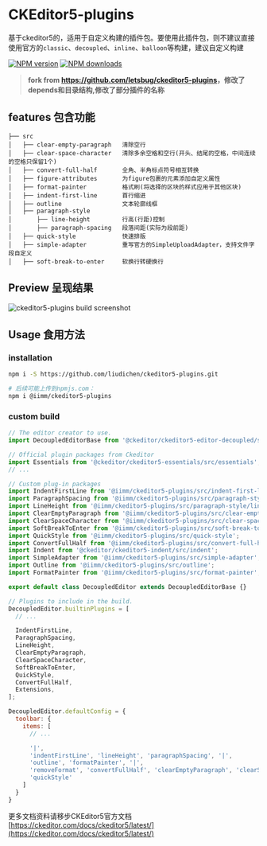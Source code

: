 
# CKEditor5-plugins

基于ckeditor5的，适用于自定义构建的插件包。要使用此插件包，则不建议直接使用官方的`classic`、`decoupled`、`inline`、`balloon`等构建，建议自定义构建

[![NPM version](https://img.shields.io/npm/v/@iimm/ckeditor5-plugins.svg?style=flat)](https://npmjs.org/package/@iimm/ckeditor5-plugins)
[![NPM downloads](http://img.shields.io/npm/dm/@iimm/ckeditor5-plugins.svg?style=flat)](https://npmjs.org/package/@iimm/ckeditor5-plugins)

> **fork from <https://github.com/letsbug/ckeditor5-plugins>，修改了depends和目录结构,修改了部分插件的名称**

## features 包含功能
 
```text
├── src
│   ├── clear-empty-paragraph   清除空行
│   ├── clear-space-character   清除多余空格和空行(开头、结尾的空格，中间连续的空格只保留1个)
│   ├── convert-full-half       全角、半角标点符号相互转换
│   ├── figure-attributes       为figure包裹的元素添加自定义属性
│   ├── format-painter          格式刷(将选择的区块的样式应用于其他区块)
│   ├── indent-first-line       首行缩进
│   ├── outline                 文本轮廓线框
│   ├── paragraph-style
│       ├── line-height         行高(行距)控制
│       ├── paragraph-spacing   段落间距(实际为段前距)
│   ├── quick-style             快速排版
│   ├── simple-adapter          重写官方的SimpleUploadAdapter，支持文件字段自定义
│   ├── soft-break-to-enter     软换行转硬换行
```

## Preview 呈现结果

![ckeditor5-plugins build screenshot](./demo.png)

## Usage 食用方法

### installation

```bash
npm i -S https://github.com/liudichen/ckeditor5-plugins.git

# 后续可能上传到npmjs.com：
npm i @iimm/ckeditor5-plugins
```

### custom build

```javascript
// The editor creator to use.
import DecoupledEditorBase from '@ckeditor/ckeditor5-editor-decoupled/src/decouplededitor.js';

// Official plugin packages from Ckeditor
import Essentials from '@ckeditor/ckeditor5-essentials/src/essentials';
// ...

// Custom plug-in packages
import IndentFirstLine from '@iimm/ckeditor5-plugins/src/indent-first-line';
import ParagraphSpacing from '@iimm/ckeditor5-plugins/src/paragraph-style/paragraph-spacing';
import LineHeight from '@iimm/ckeditor5-plugins/src/paragraph-style/line-height';
import ClearEmptyParagraph from '@iimm/ckeditor5-plugins/src/clear-empty-paragraph';
import ClearSpaceCharacter from '@iimm/ckeditor5-plugins/src/clear-space-character';
import SoftBreakToEnter from '@iimm/ckeditor5-plugins/src/soft-break-to-enter';
import QuickStyle from '@iimm/ckeditor5-plugins/src/quick-style';
import ConvertFullHalf from '@iimm/ckeditor5-plugins/src/convert-full-half';
import Indent from '@ckeditor/ckeditor5-indent/src/indent';
import SimpleAdapter from '@iimm/ckeditor5-plugins/src/simple-adapter';
import Outline from '@iimm/ckeditor5-plugins/src/outline';
import FormatPainter from '@iimm/ckeditor5-plugins/src/format-painter';

export default class DecoupledEditor extends DecoupledEditorBase {}

// Plugins to include in the build.
DecoupledEditor.builtinPlugins = [
  // ...

  IndentFirstLine,
  ParagraphSpacing,
  LineHeight,
  ClearEmptyParagraph,
  ClearSpaceCharacter,
  SoftBreakToEnter,
  QuickStyle,
  ConvertFullHalf,
  Extensions,
];

DecoupledEditor.defaultConfig = {
  toolbar: {
    items: [
      // ...

      '|',
      'indentFirstLine', 'lineHeight', 'paragraphSpacing', '|',
      'outline', 'formatPainter', '|',
      'removeFormat', 'convertFullHalf', 'clearEmptyParagraph', 'clearSpaceCharacter', 'softBreakToEnter', '|',
      'quickStyle'
    ]
  }
}
```

更多文档资料请移步CKEditor5官方文档 [https://ckeditor.com/docs/ckeditor5/latest/](https://ckeditor.com/docs/ckeditor5/latest/)
